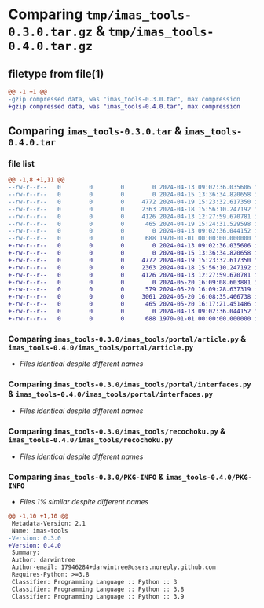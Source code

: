 # Comparing `tmp/imas_tools-0.3.0.tar.gz` & `tmp/imas_tools-0.4.0.tar.gz`

## filetype from file(1)

```diff
@@ -1 +1 @@
-gzip compressed data, was "imas_tools-0.3.0.tar", max compression
+gzip compressed data, was "imas_tools-0.4.0.tar", max compression
```

## Comparing `imas_tools-0.3.0.tar` & `imas_tools-0.4.0.tar`

### file list

```diff
@@ -1,8 +1,11 @@
--rw-r--r--   0        0        0        0 2024-04-13 09:02:36.035606 imas_tools-0.3.0/imas_tools/__init__.py
--rw-r--r--   0        0        0        0 2024-04-15 13:36:34.820658 imas_tools-0.3.0/imas_tools/portal/__init__.py
--rw-r--r--   0        0        0     4772 2024-04-19 15:23:32.617350 imas_tools-0.3.0/imas_tools/portal/article.py
--rw-r--r--   0        0        0     2363 2024-04-18 15:56:10.247192 imas_tools-0.3.0/imas_tools/portal/interfaces.py
--rw-r--r--   0        0        0     4126 2024-04-13 12:27:59.670781 imas_tools-0.3.0/imas_tools/recochoku.py
--rw-r--r--   0        0        0      465 2024-04-19 15:24:31.529598 imas_tools-0.3.0/pyproject.toml
--rw-r--r--   0        0        0        0 2024-04-13 09:02:36.044152 imas_tools-0.3.0/README.md
--rw-r--r--   0        0        0      688 1970-01-01 00:00:00.000000 imas_tools-0.3.0/PKG-INFO
+-rw-r--r--   0        0        0        0 2024-04-13 09:02:36.035606 imas_tools-0.4.0/imas_tools/__init__.py
+-rw-r--r--   0        0        0        0 2024-04-15 13:36:34.820658 imas_tools-0.4.0/imas_tools/portal/__init__.py
+-rw-r--r--   0        0        0     4772 2024-04-19 15:23:32.617350 imas_tools-0.4.0/imas_tools/portal/article.py
+-rw-r--r--   0        0        0     2363 2024-04-18 15:56:10.247192 imas_tools-0.4.0/imas_tools/portal/interfaces.py
+-rw-r--r--   0        0        0     4126 2024-04-13 12:27:59.670781 imas_tools-0.4.0/imas_tools/recochoku.py
+-rw-r--r--   0        0        0        0 2024-05-20 16:09:08.603881 imas_tools-0.4.0/imas_tools/story/__init__.py
+-rw-r--r--   0        0        0      579 2024-05-20 16:09:28.637319 imas_tools-0.4.0/imas_tools/story/adapter.py
+-rw-r--r--   0        0        0     3061 2024-05-20 16:08:35.466738 imas_tools-0.4.0/imas_tools/story/gakuen_parser.py
+-rw-r--r--   0        0        0      465 2024-05-20 16:17:21.451486 imas_tools-0.4.0/pyproject.toml
+-rw-r--r--   0        0        0        0 2024-04-13 09:02:36.044152 imas_tools-0.4.0/README.md
+-rw-r--r--   0        0        0      688 1970-01-01 00:00:00.000000 imas_tools-0.4.0/PKG-INFO
```

### Comparing `imas_tools-0.3.0/imas_tools/portal/article.py` & `imas_tools-0.4.0/imas_tools/portal/article.py`

 * *Files identical despite different names*

### Comparing `imas_tools-0.3.0/imas_tools/portal/interfaces.py` & `imas_tools-0.4.0/imas_tools/portal/interfaces.py`

 * *Files identical despite different names*

### Comparing `imas_tools-0.3.0/imas_tools/recochoku.py` & `imas_tools-0.4.0/imas_tools/recochoku.py`

 * *Files identical despite different names*

### Comparing `imas_tools-0.3.0/PKG-INFO` & `imas_tools-0.4.0/PKG-INFO`

 * *Files 1% similar despite different names*

```diff
@@ -1,10 +1,10 @@
 Metadata-Version: 2.1
 Name: imas-tools
-Version: 0.3.0
+Version: 0.4.0
 Summary: 
 Author: darwintree
 Author-email: 17946284+darwintree@users.noreply.github.com
 Requires-Python: >=3.8
 Classifier: Programming Language :: Python :: 3
 Classifier: Programming Language :: Python :: 3.8
 Classifier: Programming Language :: Python :: 3.9
```

